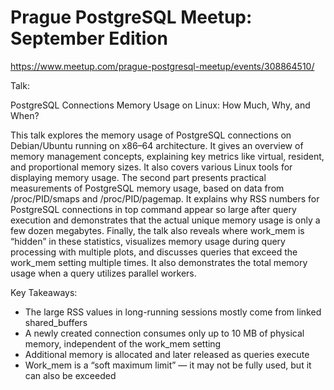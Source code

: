 # Prague PostgreSQL Meetup: September Edition

https://www.meetup.com/prague-postgresql-meetup/events/308864510/

Talk: 

PostgreSQL Connections Memory Usage on Linux: How Much, Why, and When?

This talk explores the memory usage of PostgreSQL connections on Debian/Ubuntu running on x86–64 architecture. It gives an overview of memory management concepts, explaining key metrics like virtual, resident, and proportional memory sizes. It also covers various Linux tools for displaying memory usage.
The second part presents practical measurements of PostgreSQL memory usage, based on data from /proc/PID/smaps and /proc/PID/pagemap. It explains why RSS numbers for PostgreSQL connections in top command appear so large after query execution and demonstrates that the actual unique memory usage is only a few dozen megabytes.
Finally, the talk also reveals where work_mem is “hidden” in these statistics, visualizes memory usage during query processing with multiple plots, and discusses queries that exceed the work_mem setting multiple times. It also demonstrates the total memory usage when a query utilizes parallel workers.

Key Takeaways:
- The large RSS values in long-running sessions mostly come from linked shared_buffers
- A newly created connection consumes only up to 10 MB of physical memory, independent of the work_mem setting
- Additional memory is allocated and later released as queries execute
- Work_mem is a “soft maximum limit” — it may not be fully used, but it can also be exceeded
